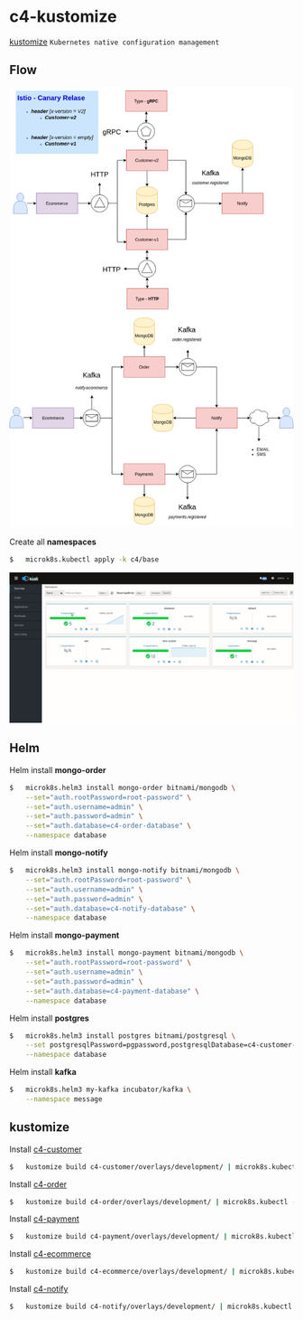 # c4-kustomize

[kustomize](https://kustomize.io/) `Kubernetes native configuration management`

## Flow

![alt tag](img/eda.png)

Create all **namespaces**


```sh
$   microk8s.kubectl apply -k c4/base
```

![](img/c4.gif)


## Helm

Helm install **mongo-order**

```sh
$   microk8s.helm3 install mongo-order bitnami/mongodb \
    --set="auth.rootPassword=root-password" \
    --set="auth.username=admin" \
    --set="auth.password=admin" \
    --set="auth.database=c4-order-database" \
    --namespace database
```

Helm install **mongo-notify**

```sh
$   microk8s.helm3 install mongo-notify bitnami/mongodb \
    --set="auth.rootPassword=root-password" \
    --set="auth.username=admin" \
    --set="auth.password=admin" \
    --set="auth.database=c4-notify-database" \
    --namespace database
```

Helm install **mongo-payment**

```sh
$   microk8s.helm3 install mongo-payment bitnami/mongodb \
    --set="auth.rootPassword=root-password" \
    --set="auth.username=admin" \
    --set="auth.password=admin" \
    --set="auth.database=c4-payment-database" \
    --namespace database
```

Helm install **postgres**

```sh
$   microk8s.helm3 install postgres bitnami/postgresql \
    --set postgresqlPassword=pgpassword,postgresqlDatabase=c4-customer-database \
    --namespace database
```

Helm install **kafka**

```sh
$   microk8s.helm3 my-kafka incubator/kafka \
    --namespace message
```

## kustomize 

Install [c4-customer](https://github.com/FernandoCagale/c4-customer)

```sh
$   kustomize build c4-customer/overlays/development/ | microk8s.kubectl -n c4 apply -f -
```

Install [c4-order](https://github.com/FernandoCagale/c4-order)

```sh
$   kustomize build c4-order/overlays/development/ | microk8s.kubectl -n c4 apply -f -
```

Install [c4-payment](https://github.com/FernandoCagale/c4-payment)

```sh
$   kustomize build c4-payment/overlays/development/ | microk8s.kubectl -n c4 apply -f -
```

Install [c4-ecommerce](https://github.com/FernandoCagale/c4-ecommerce)

```sh
$   kustomize build c4-ecommerce/overlays/development/ | microk8s.kubectl -n c4 apply -f -
```

Install [c4-notify](https://github.com/FernandoCagale/c4-notify)

```sh
$   kustomize build c4-notify/overlays/development/ | microk8s.kubectl -n c4 apply -f -
```